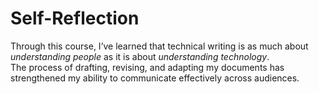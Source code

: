 # Self-Reflection

Through this course, I’ve learned that technical writing is as much about *understanding people* as it is about *understanding technology*.  
The process of drafting, revising, and adapting my documents has strengthened my ability to communicate effectively across audiences.

